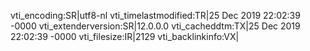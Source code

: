 vti_encoding:SR|utf8-nl
vti_timelastmodified:TR|25 Dec 2019 22:02:39 -0000
vti_extenderversion:SR|12.0.0.0
vti_cacheddtm:TX|25 Dec 2019 22:02:39 -0000
vti_filesize:IR|2129
vti_backlinkinfo:VX|
